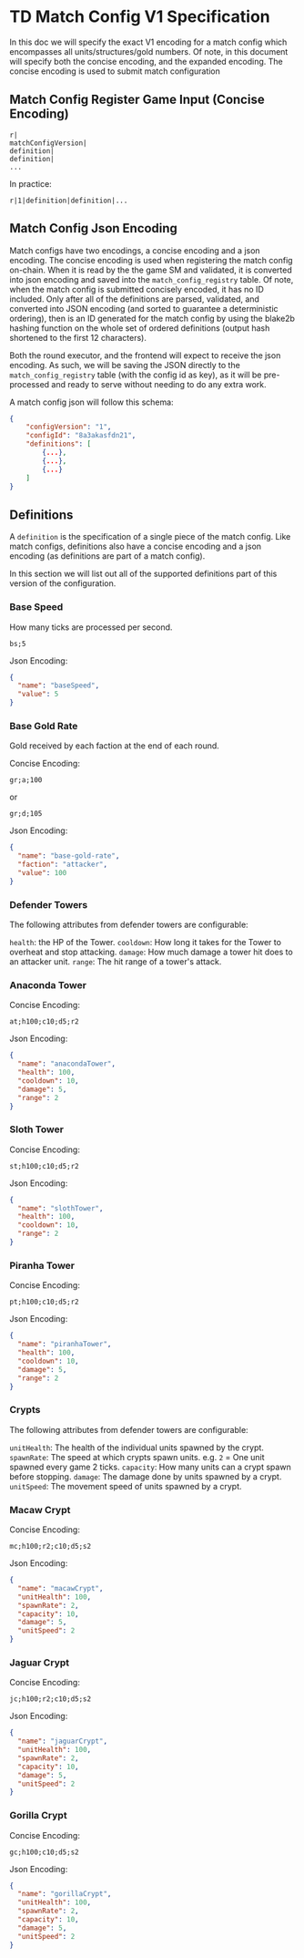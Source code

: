 # TD Match Config V1 Specification

In this doc we will specify the exact V1 encoding for a match config which encompasses all units/structures/gold numbers. Of note, in this document will specify both the concise encoding, and the expanded encoding. The concise encoding is used to submit match configuration

## Match Config Register Game Input (Concise Encoding)

```
r|
matchConfigVersion|
definition|
definition|
...
```

In practice:

```
r|1|definition|definition|...
```

## Match Config Json Encoding

Match configs have two encodings, a concise encoding and a json encoding. The concise encoding is used when registering the match config on-chain. When it is read by the the game SM and validated, it is converted into json encoding and saved into the `match_config_registry` table. Of note, when the match config is submitted concisely encoded, it has no ID included. Only after all of the definitions are parsed, validated, and converted into JSON encoding (and sorted to guarantee a deterministic ordering), then is an ID generated for the match config by using the blake2b hashing function on the whole set of ordered definitions (output hash shortened to the first 12 characters).

Both the round executor, and the frontend will expect to receive the json encoding. As such, we will be saving the JSON directly to the `match_config_registry` table (with the config id as key), as it will be pre-processed and ready to serve without needing to do any extra work.

A match config json will follow this schema:

```json
{
    "configVersion": "1",
    "configId": "8a3akasfdn21",
    "definitions": [
        {...},
        {...},
        {...}
    ]
}
```

## Definitions

A `definition` is the specification of a single piece of the match config. Like match configs, definitions also have a concise encoding and a json encoding (as definitions are part of a match config).

In this section we will list out all of the supported definitions part of this version of the configuration.

### Base Speed
How many ticks are processed per second.

```
bs;5
```
Json Encoding:

```json
{
  "name": "baseSpeed",
  "value": 5
}
```
### Base Gold Rate
Gold received by each faction at the end of each round.

Concise Encoding:

```
gr;a;100
```

or

```
gr;d;105
```

Json Encoding:

```json
{
  "name": "base-gold-rate",
  "faction": "attacker",
  "value": 100
}
```
### Defender Towers

The following attributes from defender towers are configurable:

`health`: the HP of the Tower.
`cooldown`: How long it takes for the Tower to overheat and stop attacking. 
`damage`: How much damage a tower hit does to an attacker unit.
`range`: The hit range of a tower's attack.
### Anaconda Tower

Concise Encoding:

```
at;h100;c10;d5;r2
```

Json Encoding:

```json
{
  "name": "anacondaTower",
  "health": 100,
  "cooldown": 10,
  "damage": 5,
  "range": 2
}
```

### Sloth Tower

Concise Encoding:

```
st;h100;c10;d5;r2
```

Json Encoding:

```json
{
  "name": "slothTower",
  "health": 100,
  "cooldown": 10,
  "range": 2
}
```

### Piranha Tower

Concise Encoding:

```
pt;h100;c10;d5;r2
```

Json Encoding:

```json
{
  "name": "piranhaTower",
  "health": 100,
  "cooldown": 10,
  "damage": 5,
  "range": 2
}
```

### Crypts
The following attributes from defender towers are configurable:

`unitHealth`: The health of the individual units spawned by the crypt.
`spawnRate`: The speed at which crypts spawn units. e.g. `2` = One unit spawned every game 2 ticks.
`capacity`: How many units can a crypt spawn before stopping.
`damage`: The damage done by units spawned by a crypt.
`unitSpeed`: The movement speed of units spawned by a crypt.

### Macaw Crypt

Concise Encoding:

```
mc;h100;r2;c10;d5;s2
```

Json Encoding:

```json
{
  "name": "macawCrypt",
  "unitHealth": 100,
  "spawnRate": 2,
  "capacity": 10,
  "damage": 5,
  "unitSpeed": 2
}
```

### Jaguar Crypt

Concise Encoding:

```
jc;h100;r2;c10;d5;s2
```

Json Encoding:

```json
{
  "name": "jaguarCrypt",
  "unitHealth": 100,
  "spawnRate": 2,
  "capacity": 10,
  "damage": 5,
  "unitSpeed": 2
}
```

### Gorilla Crypt

Concise Encoding:

```
gc;h100;c10;d5;s2
```

Json Encoding:

```json
{
  "name": "gorillaCrypt",
  "unitHealth": 100,
  "spawnRate": 2,
  "capacity": 10,
  "damage": 5,
  "unitSpeed": 2
}
```